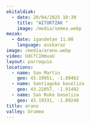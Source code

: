 ```yaml
---
ekitaldiak:
  - date: 20/04/2025 10:30
    title: "AITORTZAK "
    image: /media/semea.webp
mezak:
  - date: igandetan 11.00
    language: euskaraz
image: /media/arano.webp
video: UdCfCIHmvaU
layout: parroquia
locations:
  - name: San Martin
    geo: 43.19951, -1.89462
  - name: Santiagoko baseliza
    geo: 43.22057, -1.91492
  - name: San Roke baseliza
    geo: 43.19331, -1.89248
title: arano
valley: Urumea
---
```

